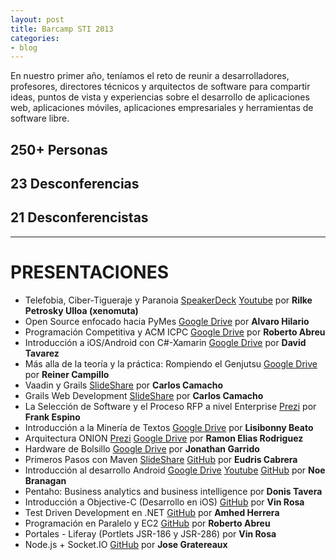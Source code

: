 ```yaml
---
layout: post
title: Barcamp STI 2013
categories:
- blog
---
```


En nuestro primer año, teníamos  el reto de reunir a desarrolladores, profesores, directores técnicos y arquitectos de software para compartir ideas, puntos de vista y experiencias sobre el desarrollo de aplicaciones web, aplicaciones móviles, aplicaciones empresariales y herramientas de software libre. 

## 250+ Personas

## 23 Desconferencias

## 21 Desconferencistas
---

# PRESENTACIONES

* Telefobia, Ciber-Tigueraje y Paranoia [SpeakerDeck](https://speakerdeck.com/xenomuta/telefobia-ciber-tigueraje-y-paranoia) 
  [Youtube](https://www.youtube.com/watch?v=1IJkPUo3ayk&feature=youtu.be) por **Rilke Petrosky Ulloa (xenomuta)**
* Open Source enfocado hacia PyMes  [Google Drive](http://goo.gl/crv24S) por **Alvaro Hilario**
* Programación Competitiva y ACM ICPC [Google Drive](http://bit.ly/1jsgQhU) por **Roberto Abreu**
* Introducción a iOS/Android con C#-Xamarin [Google Drive](http://goo.gl/ye6KxP) por **David Tavarez‪**
* Más alla de la teoría y la práctica: Rompiendo el Genjutsu [Google Drive](http://goo.gl/8kijPa) por **Reiner Campillo**
* Vaadin y Grails [SlideShare](http://es.slideshare.net/vacax/vaadin-y-grails-barcamp-2013) por **Carlos Camacho**
* Grails Web Development [SlideShare](http://es.slideshare.net/vacax/grails-barcamp-2013) por **Carlos Camacho**
* La Selección de Software y el Proceso RFP a nivel Enterprise [Prezi](https://goo.gl/UMQIGh) por   **Frank Espino**
* Introducción a la Minería de Textos [Google Drive](http://goo.gl/zhZdmi) por **Lisibonny Beato**
* Arquitectura ONION [Prezi](http://goo.gl/bCRvLd) [Google Drive](http://goo.gl/SoMxd3) por **Ramon Elias Rodriguez**
* Hardware de Bolsillo [Google Drive](http://goo.gl/jAv60G) por **Jonathan Garrido**
* Primeros Pasos con Maven [SlideShare](http://www.slideshare.net/eudris/primeros-pasos-con-maven) [GitHub](https://github.com/BarcampRD/BarCampSTI2013-Maven) por **Eudris Cabrera**
* Introducción al desarrollo Android [Google Drive](http://goo.gl/2e2W6I) [Youtube](https://www.youtube.com/watch?v=5krwNUSFuD0)  [GitHub](https://github.com/BarcampRD/BarCampSTI2013-Android) por **Noe Branagan** 
* Pentaho: Business analytics and business intelligence por **Donis Tavera**
* Introducción a Objective-C (Desarrollo en iOS) [GitHub](https://github.com/BarcampRD/BarCampSTI2013-iOS) por **Vin Rosa**
* Test Driven Development en .NET [GitHub](https://github.com/BarcampRD/bcsti-domino-test) por **Amhed Herrera**
* Programación en Paralelo y EC2 [GitHub](https://github.com/BarcampRD/FloydWarshallMPI) por **Roberto Abreu**
* Portales - Liferay (Portlets JSR-186 y JSR-286) por **Vin Rosa**
*  Node.js + Socket.IO [GitHub](https://github.com/BarcampRD/BarcampSTI-NodeJS-Socket.IO) por **Jose Gratereaux**


